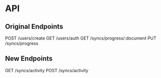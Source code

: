 # API

## Original Endpoints

POST /users/create
GET /users/auth
GET /syncs/progress/:document
PUT /syncs/progress

## New Endpoints

GET /syncs/activity
POST /syncs/activity
